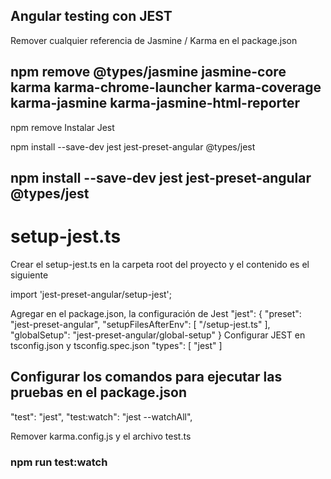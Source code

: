 ## Angular testing con JEST
Remover cualquier referencia de Jasmine / Karma en el package.json

## npm remove @types/jasmine jasmine-core karma karma-chrome-launcher karma-coverage karma-jasmine karma-jasmine-html-reporter

npm remove <karma karma-chrome-launcher...>
Instalar Jest

npm install --save-dev jest jest-preset-angular @types/jest
## npm install --save-dev jest jest-preset-angular @types/jest

# setup-jest.ts
Crear el setup-jest.ts en la carpeta root del proyecto y el contenido es el siguiente

import 'jest-preset-angular/setup-jest';

Agregar en el package.json, la configuración de Jest
"jest": {
    "preset": "jest-preset-angular",
    "setupFilesAfterEnv": [
      "<rootDir>/setup-jest.ts"
    ],
    "globalSetup": "jest-preset-angular/global-setup"
  }
Configurar JEST en tsconfig.json y tsconfig.spec.json
"types": [
  "jest"
]

## Configurar los comandos para ejecutar las pruebas en el package.json
"test": "jest",
"test:watch": "jest --watchAll",

Remover karma.config.js y el archivo test.ts

### npm run test:watch